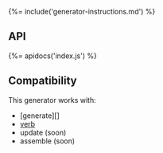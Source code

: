 {%= include('generator-instructions.md') %}

## API

{%= apidocs('index.js') %}

## Compatibility

This generator works with:

- [generate][]
- [verb][]
- update (soon)
- assemble (soon)

[getting-started]: https://github.com/generate/generate/blob/master/docs/getting-started.md
[assemble]: https://github.com/assemble/assemble
[update]: https://github.com/update/update
[verb]: https://github.com/verbose/verb